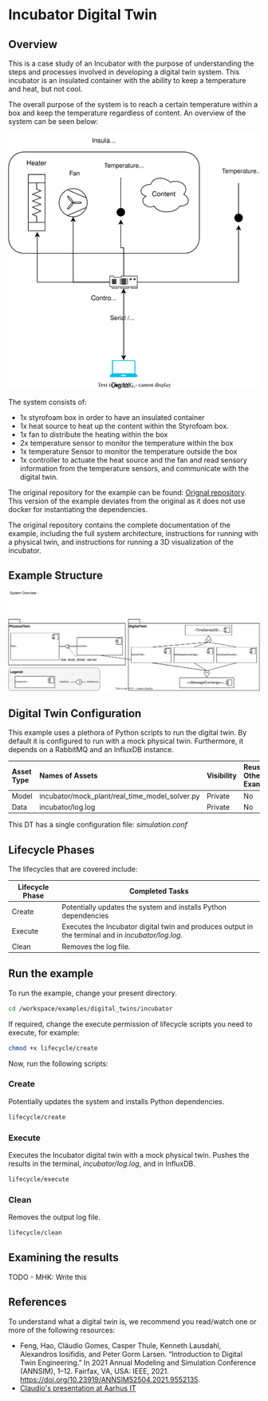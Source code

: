 # Incubator Digital Twin

## Overview

This is a case study of an Incubator with the purpose of understanding the steps and processes involved in developing a digital twin system. This incubator is an insulated container with the ability to keep a temperature and heat, but not cool.

The overall purpose of the system is to reach a certain temperature within a box and keep the temperature regardless of content.
An overview of the system can be seen below:

![Incubator](figures/system.svg)

The system consists of:
- 1x styrofoam box in order to have an insulated container
- 1x heat source to heat up the content within the Styrofoam box.
- 1x fan to distribute the heating within the box
- 2x temperature sensor to monitor the temperature within the box
- 1x temperature Sensor to monitor the temperature outside the box
- 1x controller to actuate the heat source and the fan and read sensory information from the temperature sensors, and communicate with the digital twin.

The original repository for the example can be found: [Orignal repository](https://github.com/INTO-CPS-Association/example_digital-twin_incubator/).<br>
This version of the example deviates from the original as it does not use docker for instantiating the dependencies.

The original repository contains the complete documentation of the example, including the full system architecture, instructions for running with a physical twin, and instructions for running a 3D visualization of the incubator.

## Example Structure

![System overview of the incubator](figures/L0_Communication.svg)

## Digital Twin Configuration

This example uses a plethora of Python scripts to run the digital twin. By default it is configured to run with a mock physical twin. Furthermore, it depends on a RabbitMQ and an InfluxDB instance.

| Asset Type | Names of Assets | Visibility | Reuse in Other Examples |
|:---|:---|:---|:---|
| Model | incubator/mock_plant/real_time_model_solver.py | Private | No |
| Data | incubator/log.log | Private | No |

This DT has a single configuration file: _simulation.conf_

## Lifecycle Phases

The lifecycles that are covered include:

| Lifecycle Phase    | Completed Tasks |
| --------- | ------- |
| Create    | Potentially updates the system and installs Python dependencies |
| Execute   | Executes the Incubator digital twin and produces output in the terminal and in _incubator/log.log_. |
| Clean     | Removes the log file. |

## Run the example

To run the example, change your present directory.

```bash
cd /workspace/examples/digital_twins/incubator
```

If required, change the execute permission of lifecycle scripts
you need to execute, for example:

```bash
chmod +x lifecycle/create
```

Now, run the following scripts:

### Create

Potentially updates the system and installs Python dependencies.

```bash
lifecycle/create
```

### Execute

Executes the Incubator digital twin with a mock physical twin. Pushes the results in the terminal, _incubator/log.log_, and in InfluxDB.

```bash
lifecycle/execute
```

### Clean

Removes the output log file.

```bash
lifecycle/clean
```

## Examining the results

TODO - MHK: Write this

## References

To understand what a digital twin is, we recommend you read/watch one or more of the following resources:
- Feng, Hao, Cláudio Gomes, Casper Thule, Kenneth Lausdahl, Alexandros Iosifidis, and Peter Gorm Larsen. “Introduction to Digital Twin Engineering.” In 2021 Annual Modeling and Simulation Conference (ANNSIM), 1–12. Fairfax, VA, USA: IEEE, 2021. https://doi.org/10.23919/ANNSIM52504.2021.9552135.
- [Claudio's presentation at Aarhus IT](https://videos.ida.dk/media/Introduction+to+Digital+Twin+Engineering+with+Cl%C3%A1udio+%C3%82ngelo+Gon%C3%A7alves+Gomes%2C+Aarhus+Universitet/1_7r1j05g8/256930613)
